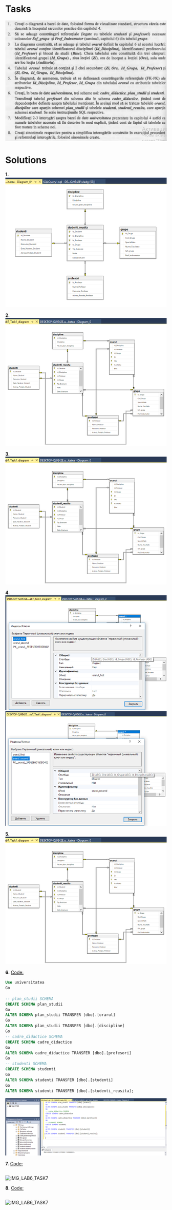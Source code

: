 # Tasks

![Task part 1](Task1.png)

# Solutions

**1.** ![IMG_LAB6_TASK1](Images/Lab7_Task1.png)

**2.** ![IMG_LAB6_TASK3](Images/Lab7_Task2.png)

**3.** ![IMG_LAB6_TASK3](Images/Lab7_Task3.png)

**4.** ![IMG_LAB6_TASK4](Images/Lab7_Task4_A.png)
![IMG_LAB6_TASK4](Images/Lab7_Task4_B.png)

**5.** ![IMG_LAB6_TASK5](Images/Lab7_Task3.png)

**6.** [Code:](Scripts/Lab7_Task6.sql)
```SQL
Use universitatea
Go

-- plan_studii SCHEMA
CREATE SCHEMA plan_studii
Go
ALTER SCHEMA plan_studii TRANSFER [dbo].[orarul]
Go
ALTER SCHEMA plan_studii TRANSFER [dbo].[discipline]
Go
-- cadre_didactice SCHEMA
CREATE SCHEMA cadre_didactice 
Go
ALTER SCHEMA cadre_didactice TRANSFER [dbo].[profesori]
Go
-- studenti SCHEMA
CREATE SCHEMA studenti
Go
ALTER SCHEMA studenti TRANSFER [dbo].[studenti]
Go
ALTER SCHEMA studenti TRANSFER [dbo].[studenti_reusita];

```
![IMG_LAB6_TASK6](Images/Lab7_Task6.png)

**7.** [Code:](Scripts/Lab7_Task7.sql)
```SQL

```
![IMG_LAB6_TASK7](Images/Lab7_Task7.png)

**8.** [Code:](Scripts/Lab7_Task8.sql)
```SQL

```
![IMG_LAB6_TASK7](Images/Lab7_Task8.png)